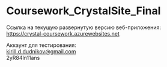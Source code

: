 # Coursework_CrystalSite_Final
Ссылка на текущую развернутую версию веб-приложения:  
https://crystal-coursework.azurewebsites.net

Аккаунт для тестирования:  
kirill.d.dudnikov@gmail.com  
2yR84ln11ans  
